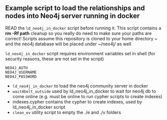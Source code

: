 ## Example script to load the relationships and nodes into Neo4j server running in docker

READ the ```ld_neo4j_in_docker``` script before running it.  This script contains a **rm -Rf path** cleanup so you really do need to make sure your paths are correct! Scripts assume this repository is cloned to your home directory ~ and the neo4j database will be placed under ~/neo4j/ as well

```ld_neo4j_in_docker``` script requires environment variables set in shell
(for security reasons, these are not set in the script) 

    NEO4J_AUTH
    NEO4J_USERNAME
    NEO4J_PASSWORD


- ```ld_neo4j_in_docker``` to load the neo4j community server in docker
- ```wait4bolt_outside``` used by ld_neo4j_in_docker to wait for neo4j db to come online (e.g. must be online to run cypher scripts to create indexes)
- indexes.cypher contains the cypher to create indexes, used by ld_neo4j_in_docker script
- ```clean_ev``` utility script to empty the ./e and ./v folders

